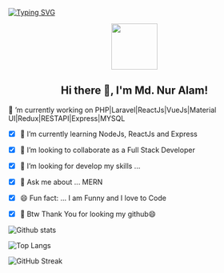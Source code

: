 [![Typing SVG](https://readme-typing-svg.herokuapp.com?multiline=true&width=500&lines=Full-stack+web+application+developer.++++++++++)](https://git.io/typing-svg)

<p align="center">
  <img width="92" src="https://raw.githubusercontent.com/shinokada/shinokada/master/assets/mkdir.png" />
</p>  
<h2 align="center">Hi there 👋, I'm Md. Nur Alam!</h2>

🔭 ’m currently working on PHP|Laravel|ReactJs|VueJs|Material UI|Redux|RESTAPI|Express|MYSQL

- [x] 🌱 I’m currently learning NodeJs, ReactJs and Express
- [x] 👯 I’m looking to collaborate as a Full Stack Developer
- [x] 🤔 I’m looking for develop my skills ...
- [x] 💬 Ask me about ... MERN
- [x] 😄 Fun fact: ... I am Funny and I love to Code 
- [x] 👋 Btw Thank You for looking my github😄


![Github stats](https://github-readme-stats.vercel.app/api?username=furiousnur&theme=highcontrast&show_icons=true&count_private=true)

![Top Langs](https://github-readme-stats.vercel.app/api/top-langs/?username=shinokada&layout=compact)

![GitHub Streak](https://github-readme-streak-stats.herokuapp.com?user=shinokada&theme=neon-palenight&hide_border=true)
